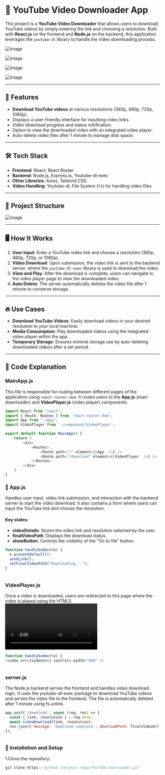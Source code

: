 # 🎥 YouTube Video Downloader App

This project is a **YouTube Video Downloader** that allows users to download YouTube videos by simply entering the link and choosing a resolution. Built with **React.js** on the frontend and **Node.js** on the backend, this application leverages the `youtube-dl` library to handle the video downloading process.


![image](https://github.com/user-attachments/assets/cd377bc5-2ec7-4817-ac0c-6b1fc97b125e)




![image](https://github.com/user-attachments/assets/843c9ec0-1655-4daa-b543-74fc34b9abb4)

![image](https://github.com/user-attachments/assets/cbca66e7-d053-4216-aa80-e1291de0d128)

![image](https://github.com/user-attachments/assets/c67ed661-e716-44ac-bda4-a71864621cad)


---

## 🚀 Features

- **Download YouTube videos** at various resolutions (360p, 480p, 720p, 1080p).
- Displays a user-friendly interface for inputting video links.
- Video download progress and status notification.
- Option to view the downloaded video with an integrated video player.
- Auto-delete video files after 1 minute to manage disk space.
  
---

## 🛠️ Tech Stack

- **Frontend**: React, React Router
- **Backend**: Node.js, Express.js, Youtube-dl-exec
- **Other Libraries**: Axios, Tailwind CSS
- **Video Handling**: Youtube-dl, File System (`fs`) for handling video files

---

## 📂 Project Structure

![image](https://github.com/user-attachments/assets/69771960-3249-41bf-9d90-566f805e83dc)


---

## 🖥️ How It Works

1. **User Input**: Enter a YouTube video link and choose a resolution (360p, 480p, 720p, or 1080p).
2. **Video Download**: Upon submission, the video link is sent to the backend server, where the `youtube-dl-exec` library is used to download the video.
3. **View and Play**: After the download is complete, users can navigate to the video player page to view the downloaded video.
4. **Auto Delete**: The server automatically deletes the video file after 1 minute to conserve storage.

---

## 🔥 Use Cases

- **Download YouTube Videos**: Easily download videos in your desired resolution to your local machine.
- **Media Consumption**: Play downloaded videos using the integrated video player within the app.
- **Temporary Storage**: Ensures minimal storage use by auto-deleting downloaded videos after a set period.

---

## 📝 Code Explanation

### MainApp.js

This file is responsible for routing between different pages of the application using `react-router-dom`. It routes users to the **App.js** (main downloader) and **VideoPlayer.js** (video player) components.

```js
import React from "react";
import { Route, Routes } from 'react-router-dom';
import App from "./App";
import VideoPlayer from './component/VideoPlayer';

export default function MainApp() { 
    return (
        <div>
            <Routes>
                <Route path="/" element={<App  />} />
                <Route path="/download" element={<VideoPlayer  />} />
            </Routes>
        </div>
    )
}

```

### 🎯 App.js

Handles user input, video link submission, and interaction with the backend server to start the video download. It also contains a form where users can input the YouTube link and choose the resolution.

#### Key states:

- **videoDetails**: Stores the video link and resolution selected by the user.
- **finalVideoPath**: Displays the download status.
- **showButton**: Controls the visibility of the "Go to file" button.

```js
function handleSubmit(e) {
  e.preventDefault();
  sendLink();
  setFinalVideoPath("Downloading...");
}



```


###  VideoPlayer.js

Once a video is downloaded, users are redirected to this page where the video is played using the HTML5 <video> tag. It displays a warning that the video will be deleted after 1 minute.

```js
function handleSubmit(e) {
<video src={videoSrc} controls width="600" />



```

### server.js
The Node.js backend serves the frontend and handles video download logic. It uses the youtube-dl-exec package to download YouTube videos and serves the video file to the frontend. The file is automatically deleted after 1 minute using fs.unlink.

```js
app.post('/download', async (req, res) => {
  const { link, resolution } = req.body;
  await videoDownload(link, resolution);
  res.json({ message: 'Download complete', downloadPath: finalVideoUrl });
});



```


###  🔧 Installation and Setup

  1.Clone the repository:
  ```js
git clone https://github.com/your-repo/YouTube-Downloader.git



```



  






